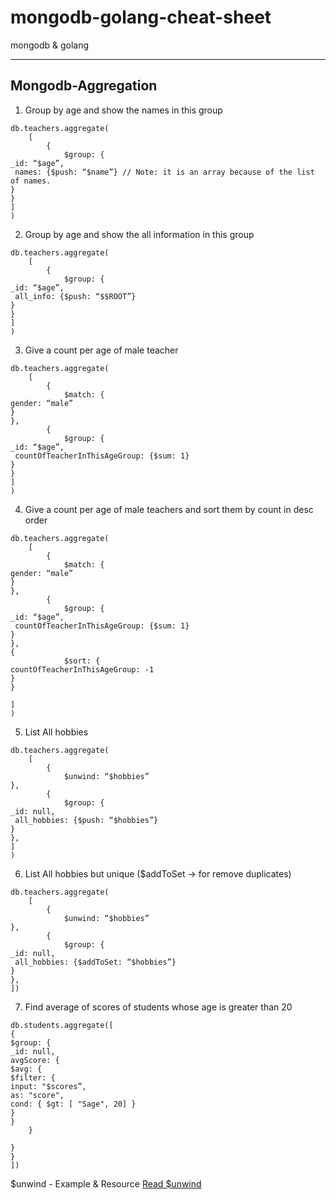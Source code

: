 # mongodb-golang-cheat-sheet
mongodb &amp; golang

---

Mongodb-Aggregation
----------------------------------------------------------------------------------------------------------------------------


1.  Group by age and show the names in this group 
```mongo
db.teachers.aggregate(
	[
		{
			$group: {
_id: “$age”,
 names: {$push: “$name”} // Note: it is an array because of the list of names.
}
}
]
)
```

2.  Group by age and show the all information in this group 
```mongo
db.teachers.aggregate(
	[
		{
			$group: {
_id: “$age”,
 all_info: {$push: “$$ROOT”} 
}
}
]
)
```

3.  Give a count per age of male teacher 
```mongo
db.teachers.aggregate(
	[
		{
			$match: {
gender: “male”
}
},
		{
			$group: {
_id: “$age”,
 countOfTeacherInThisAgeGroup: {$sum: 1} 
}
}
]
)
```

4.  Give a count per age of male teachers and sort them by count in desc order
```mongo
db.teachers.aggregate(
	[
		{
			$match: {
gender: “male”
}
},
		{
			$group: {
_id: “$age”,
 countOfTeacherInThisAgeGroup: {$sum: 1} 
}
},
{
			$sort: {
countOfTeacherInThisAgeGroup: -1
}
}

]
)
```

5.  List All hobbies
```mongo
db.teachers.aggregate(
	[
		{
			$unwind: “$hobbies”
},
		{
			$group: {
_id: null,
 all_hobbies: {$push: “$hobbies”} 
}
},
]
)
```

6.  List All hobbies but unique ($addToSet -> for remove duplicates)
```mongo
db.teachers.aggregate(
	[
		{
			$unwind: “$hobbies”
},
		{
			$group: {
_id: null,
 all_hobbies: {$addToSet: “$hobbies”} 
}
},
])
```

7. Find average of scores of students whose age is greater than 20 
```mongo
db.students.aggregate([
{
$group: {
_id: null,
avgScore: {
$avg: {
$filter: {
input: "$scores”,
as: "score",
cond: { $gt: [ "Sage", 20] }
}
}
	}

}
}
])
```

$unwind - Example & Resource
[Read $unwind](https://www.bmc.com/blogs/mongodb-unwind/)













